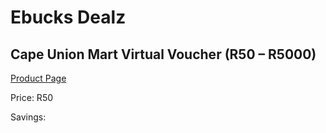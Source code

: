
# Ebucks Dealz
## Cape Union Mart Virtual Voucher (R50 – R5000)
[Product Page](https://www.ebucks.com/web/shop/productSelected.do?prodId=273787039&catId=227677169)

Price: R50

Savings: 


	